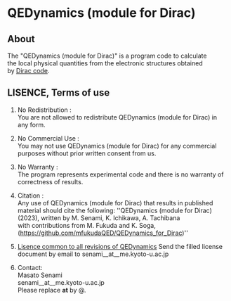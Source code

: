 # QEDynamics (module for Dirac)

## About
The "QEDynamics (module for Dirac)" is a program code to calculate  
the local physical quantities from the electronic structures obtained  
by [Dirac code](https://www.diracprogram.org).

## LISENCE, Terms of use
1. No Redistribution :  
    You are not allowed to redistribute QEDynamics (module for Dirac) in any form.

1. No Commercial Use :   
    You may not use QEDynamics (module for Dirac) for any commercial purposes without prior written consent from us.

1. No Warranty :  
    The program represents experimental code and there is no warranty of correctness of results.

1. Citation :  
    Any use of QEDynamics (module for Dirac) that results in published material should cite the following: 
    ''QEDynamics (module for Dirac) (2023), written by M. Senami, K. Ichikawa, A. Tachibana  
    with contributions from M. Fukuda and K. Soga,  
    (https://github.com/mfukudaQED/QEDynamics_for_Dirac)''

1. [Lisence common to all revisions of QEDynamics](https://mfukudaqed.github.io/Tachibana_Lab_HP/qed/license.pdf)
    Send the filled license document by email to senami__at__me.kyoto-u.ac.jp

1. Contact:  
    Masato Senami  
    senami__at__me.kyoto-u.ac.jp  
    Please replace __at__ by @.
 
